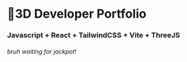 # 🚀3D Developer Portfolio

### Javascript + React + TailwindCSS + Vite + ThreeJS
###### bruh waiting for jackpot!
